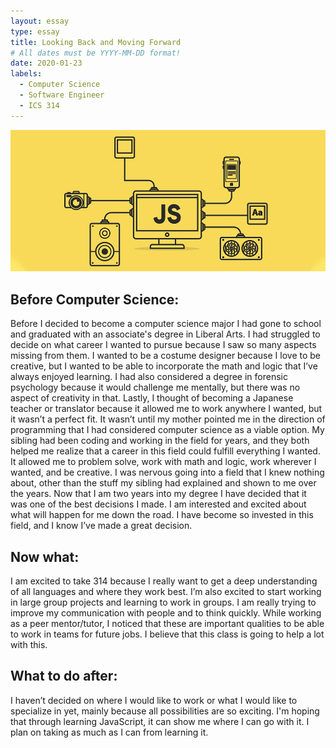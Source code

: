 ```yaml
---
layout: essay
type: essay
title: Looking Back and Moving Forward
# All dates must be YYYY-MM-DD format!
date: 2020-01-23
labels:
  - Computer Science
  - Software Engineer
  - ICS 314
---
```


<img class="ui medium left floated image" src="../images/avascript.jpg">

## Before Computer Science:
   
  Before I decided to become a computer science major I had gone to school and graduated with an associate's degree in Liberal Arts. I had struggled to decide on what career I wanted to pursue because I saw so many aspects missing from them. I wanted to be a costume designer because I love to be creative, but I wanted to be able to incorporate the math and logic that I’ve always enjoyed learning. I had also considered a degree in forensic psychology because it would challenge me mentally, but there was no aspect of creativity in that. Lastly, I thought of becoming a Japanese teacher or translator because it allowed me to work anywhere I wanted, but it wasn’t a perfect fit. It wasn’t until my mother pointed me in the direction of programming that I had considered computer science as a viable option. My sibling had been coding and working in the field for years, and they both helped me realize that a career in this field could fulfill everything I wanted. It allowed me to problem solve, work with math and logic, work wherever I wanted, and be creative. I was nervous going into a field that I knew nothing about, other than the stuff my sibling had explained and shown to me over the years. Now that I am two years into my degree I have decided that it was one of the best decisions I made. I am interested and excited about what will happen for me down the road. I have become so invested in this field, and I know I’ve made a great decision. 

## Now what:
   
  I am excited to take 314 because I really want to get a deep understanding of all languages and where they work best. I’m also excited to start working in large group projects and learning to work in groups. I am really trying to improve my communication with people and to think quickly. While working as a peer mentor/tutor, I noticed that these are important qualities to be able to work in teams for future jobs. I believe that this class is going to help a lot with this. 

## What to do after:

  I haven’t decided on where I would like to work or what I would like to specialize in yet, mainly because all possibilities are so exciting. I'm hoping that through learning JavaScript, it can show me where I can go with it. I plan on taking as much as I can from learning it. 